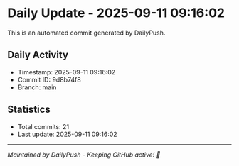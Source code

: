 # Daily Update - 2025-09-11 09:16:02

This is an automated commit generated by DailyPush.

## Daily Activity
- Timestamp: 2025-09-11 09:16:02
- Commit ID: 9d8b74f8
- Branch: main

## Statistics
- Total commits: 21
- Last update: 2025-09-11 09:16:02

---
*Maintained by DailyPush - Keeping GitHub active! 🚀*
